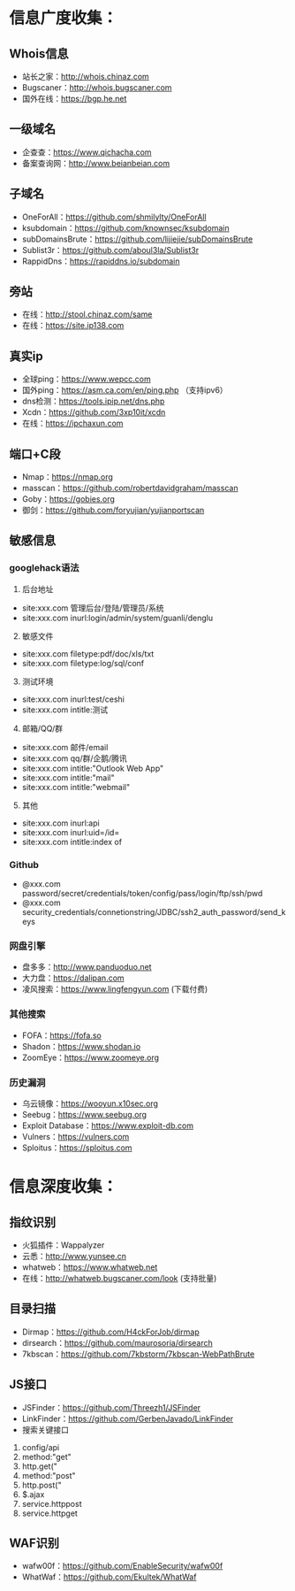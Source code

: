 # 信息广度收集：
## Whois信息
+ 站长之家：http://whois.chinaz.com
+ Bugscaner：http://whois.bugscaner.com
+ 国外在线：https://bgp.he.net
## 一级域名
+ 企查查：https://www.qichacha.com
+ 备案查询网：http://www.beianbeian.com
## 子域名
+ OneForAll：https://github.com/shmilylty/OneForAll
+ ksubdomain：https://github.com/knownsec/ksubdomain
+ subDomainsBrute：https://github.com/lijiejie/subDomainsBrute
+ Sublist3r：https://github.com/aboul3la/Sublist3r
+ RappidDns：https://rapiddns.io/subdomain
## 旁站
+ 在线：http://stool.chinaz.com/same
+ 在线：https://site.ip138.com
## 真实ip
+ 全球ping：https://www.wepcc.com
+ 国外ping：https://asm.ca.com/en/ping.php （支持ipv6）
+ dns检测：https://tools.ipip.net/dns.php
+ Xcdn：https://github.com/3xp10it/xcdn
+ 在线：https://ipchaxun.com
## 端口+C段
+ Nmap：https://nmap.org
+ masscan：https://github.com/robertdavidgraham/masscan
+ Goby：https://gobies.org
+ 御剑：https://github.com/foryujian/yujianportscan
## 敏感信息
### googlehack语法
1. 后台地址
+ site:xxx.com 管理后台/登陆/管理员/系统
+ site:xxx.com inurl:login/admin/system/guanli/denglu
2. 敏感文件
+ site:xxx.com filetype:pdf/doc/xls/txt
+ site:xxx.com filetype:log/sql/conf
3. 测试环境
+ site:xxx.com inurl:test/ceshi
+ site:xxx.com intitle:测试
4. 邮箱/QQ/群
+ site:xxx.com 邮件/email
+ site:xxx.com qq/群/企鹅/腾讯
+ site:xxx.com intitle:"Outlook Web App"
+ site:xxx.com intitle:"mail"
+ site:xxx.com intitle:"webmail"
5. 其他
+ site:xxx.com inurl:api
+ site:xxx.com inurl:uid=/id=
+ site:xxx.com intitle:index of
### Github
+ @xxx.com password/secret/credentials/token/config/pass/login/ftp/ssh/pwd
+ @xxx.com security_credentials/connetionstring/JDBC/ssh2_auth_password/send_keys
### 网盘引擎
+ 盘多多：http://www.panduoduo.net
+ 大力盘：https://dalipan.com
+ 凌风搜索：https://www.lingfengyun.com (下载付费)
### 其他搜索
+ FOFA：https://fofa.so
+ Shadon：https://www.shodan.io
+ ZoomEye：https://www.zoomeye.org
### 历史漏洞
+ 乌云镜像：https://wooyun.x10sec.org
+ Seebug：https://www.seebug.org
+ Exploit Database：https://www.exploit-db.com
+ Vulners：https://vulners.com
+ Sploitus：https://sploitus.com
# 信息深度收集：
## 指纹识别
+ 火狐插件：Wappalyzer
+ 云悉：http://www.yunsee.cn
+ whatweb：https://www.whatweb.net
+ 在线：http://whatweb.bugscaner.com/look (支持批量)
## 目录扫描
+ Dirmap：https://github.com/H4ckForJob/dirmap
+ dirsearch：https://github.com/maurosoria/dirsearch
+ 7kbscan：https://github.com/7kbstorm/7kbscan-WebPathBrute
## JS接口
+ JSFinder：https://github.com/Threezh1/JSFinder
+ LinkFinder：https://github.com/GerbenJavado/LinkFinder
+ 搜索关键接口
1. config/api
2. method:"get"
3. http.get("
4. method:"post"
5. http.post("
6. $.ajax
7. service.httppost
8. service.httpget
## WAF识别
+ wafw00f：https://github.com/EnableSecurity/wafw00f
+ WhatWaf：https://github.com/Ekultek/WhatWaf
